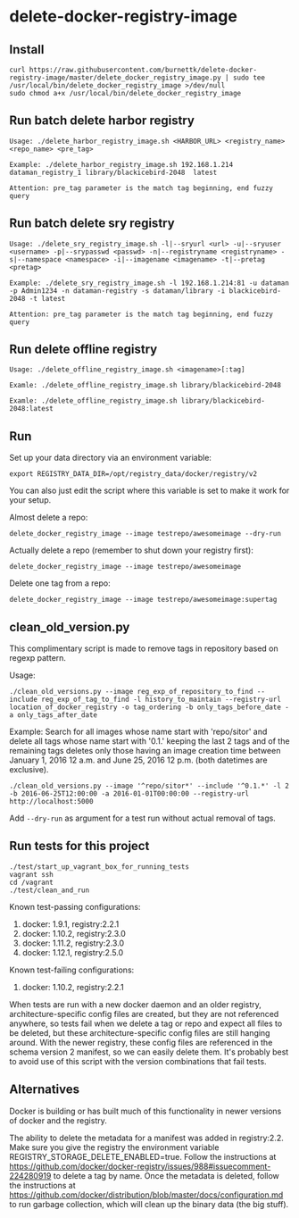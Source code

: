 # delete-docker-registry-image

## Install

    curl https://raw.githubusercontent.com/burnettk/delete-docker-registry-image/master/delete_docker_registry_image.py | sudo tee /usr/local/bin/delete_docker_registry_image >/dev/null
    sudo chmod a+x /usr/local/bin/delete_docker_registry_image

## Run batch delete harbor registry

	Usage: ./delete_harbor_registry_image.sh <HARBOR_URL> <registry_name> <repo_name> <pre_tag>

	Example: ./delete_harbor_registry_image.sh 192.168.1.214 dataman_registry_1 library/blackicebird-2048  latest
	
	Attention: pre_tag parameter is the match tag beginning, end fuzzy query

## Run batch delete sry registry

	Usage: ./delete_sry_registry_image.sh -l|--sryurl <url> -u|--sryuser <username> -p|--srypasswd <passwd> -n|--registryname <registryname> -s|--namespace <namespace> -i|--imagename <imagename> -t|--pretag <pretag>

	Example: ./delete_sry_registry_image.sh -l 192.168.1.214:81 -u dataman -p Admin1234 -n dataman-registry -s dataman/library -i blackicebird-2048 -t latest
	
	Attention: pre_tag parameter is the match tag beginning, end fuzzy query

## Run delete offline  registry

	Usage: ./delete_offline_registry_image.sh <imagename>[:tag]

	Examle: ./delete_offline_registry_image.sh library/blackicebird-2048

	Examle: ./delete_offline_registry_image.sh library/blackicebird-2048:latest

## Run

Set up your data directory via an environment variable:

    export REGISTRY_DATA_DIR=/opt/registry_data/docker/registry/v2

You can also just edit the script where this variable is set to make it work
for your setup.

Almost delete a repo:

    delete_docker_registry_image --image testrepo/awesomeimage --dry-run

Actually delete a repo (remember to shut down your registry first):

    delete_docker_registry_image --image testrepo/awesomeimage

Delete one tag from a repo:

    delete_docker_registry_image --image testrepo/awesomeimage:supertag


## clean_old_version.py

This complimentary script is made to remove tags in repository based on
regexp pattern.

Usage:

    ./clean_old_versions.py --image reg_exp_of_repository_to_find --include reg_exp_of_tag_to_find -l history_to_maintain --registry-url location_of_docker_registry -o tag_ordering -b only_tags_before_date -a only_tags_after_date

Example:
Search for all images whose name start with 'repo/sitor' and delete all tags
whose name start with '0.1.' keeping the last 2 tags and of the remaining tags
deletes only those having an image creation time between January 1, 2016 12 a.m.
and June 25, 2016 12 p.m. (both datetimes are exclusive).

    ./clean_old_versions.py --image '^repo/sitor*' --include '^0.1.*' -l 2 -b 2016-06-25T12:00:00 -a 2016-01-01T00:00:00 --registry-url http://localhost:5000

Add `--dry-run` as argument for a test run without actual removal of tags.

## Run tests for this project

    ./test/start_up_vagrant_box_for_running_tests
    vagrant ssh
    cd /vagrant
    ./test/clean_and_run

Known test-passing configurations:
 1. docker: 1.9.1, registry:2.2.1
 2. docker: 1.10.2, registry:2.3.0
 1. docker: 1.11.2, registry:2.3.0
 1. docker: 1.12.1, registry:2.5.0

Known test-failing configurations:
 1. docker: 1.10.2, registry:2.2.1

When tests are run with a new docker daemon and an older registry,
architecture-specific config files are created, but they are not referenced
anywhere, so tests fail when we delete a tag or repo and expect all files to be
deleted, but these architecture-specific config files are still hanging around.
With the newer registry, these config files are referenced in the schema
version 2 manifest, so we can easily delete them. It's probably best to avoid
use of this script with the version combinations that fail tests.

## Alternatives

Docker is building or has built much of this functionality in newer versions of
docker and the registry.

The ability to delete the metadata for a manifest was added in registry:2.2. Make
sure you give the registry the environment variable
REGISTRY_STORAGE_DELETE_ENABLED=true. Follow the instructions at
https://github.com/docker/docker-registry/issues/988#issuecomment-224280919 to
delete a tag by name. Once the metadata is deleted, follow the instructions at
https://github.com/docker/distribution/blob/master/docs/configuration.md to run
garbage collection, which will clean up the binary data (the big stuff).
